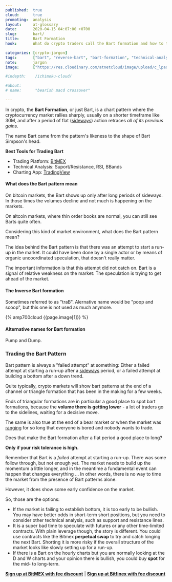```yaml
---
published:  true
cloud:      true
promoting:  analysis
layout:     at-glossary
date:       2020-04-15 04:07:00 +0700
slug:       bart/
title:      Bart Formation
hook:       What do crypto traders call the Bart formation and how to trade it?

categories: [crypto-jargon]
tags:       ["bart", "reverse-bart", "bart-formation", "technical-analysis", "crypto-exchange", "crypto-market"]
note:       jargon
image:      ["https://res.cloudinary.com/atnetcloud/image/upload/c_lpad,h_360,w_700/v1586938500/atnet/_glossary/bart-formation.jpg", "https://res.cloudinary.com/atnetcloud/image/upload/c_lpad,h_360,w_700/v1586938501/atnet/_glossary/inverse-bart-formation.jpg"]

#indepth:    /ichimoku-cloud/

#about:
# name:      "bearish macd crossover"

---
```


In crypto, the **Bart Formation**, or just Bart, is a chart pattern where the cryptocurrency market rallies sharply, usually on a shorter timeframe like 30M, and after a period of flat ([sideways](/glossary/sideways/)) action retraces *all of its previous gains*.

The name Bart came from the pattern's likeness to the shape of Bart Simpson's head.


**Best Tools for Trading Bart**

* Trading Platform: [BitMEX](http://bit.ly/2Muo11z)
* Technical Analysis: Suport/Resistance, RSI, BBands
* Charting App: [TradingView](http://bit.ly/atnet-tv)


#### What does the Bart pattern mean

On bitcoin markets, the Bart shows up only after long periods of sideways. In those times the volumes decline and not much is happening on the markets.

On altcoin markets, where thin order books are normal, you can still see Barts quite often.

Considering this kind of market environment, what does the Bart pattern mean?

The idea behind the Bart pattern is that there was an attempt to start a run-up in the market. It could have been done by a single actor or by means of organic uncoordinated speculation, that doesn't really matter.

The important information is that this attempt did not catch on. Bart is a signal of relative weakness on the market: The speculation is trying to get ahead of the market.

#### The Inverse Bart formation

Sometimes referred to as "traB". Alernative name would be "poop and scoop", but this one is not used as much anymore.

{% amp700cloud {{page.image[1]}} %}

#### Alternative names for Bart formation

Pump and Dump.

### Trading the Bart Pattern

Bart pattern is always a "failed attempt" at something: Either a failed attempt at starting a run-up after a [sideways](/glossary/sideways/) period, or a failed attempt at building a bottom after a down trend.

Quite typically, crypto markets will show bart patterns at the end of a channel or triangle formation that has been in the making for a few weeks.

Ends of triangular formations are in particular a good place to spot bart formations, because the **volume there is getting lower** - a lot of traders go to the sidelines, waiting for a decisive move.

The same is also true at the end of a bear market or when the market was [ranging](/glossary/sideways/) for so long that everyone is bored and nobody wants to trade.

Does that make the Bart formation after a flat period a good place to long?

**Only if your risk tolerance is high.**

Remember that Bart is a *failed* attempt at starting a run-up. There was some follow through, but not enough yet. The market needs to build up the momentum a little longer, and in the meantime a fundamental event can happen that changes everything ... In other words, there is no way to time the market from the presence of Bart patterns alone.

However, it does show some early confidence on the market.

So, those are the options:

* If the market is failing to establish bottom, it is too early to be bullish. You may have better odds in short-term short positions, but you need to consider other technical analysis, such as support and resistance lines.
* It is a super bad time to speculate with futures or any other time-limited contracts. With plain leverage though, the story is different. You could use contracts like the Bitmex **perpetual swap** to try and catch longing the next Bart. Shorting it is more risky if the overall structure of the market looks like slowly setting up for a run-up.
* If there is a Bart on the hourly charts but you are normally looking at the D and W charts and your opinion there is bullish, you could buy **spot** for the mid- to long-term.

**[Sign up at BitMEX with fee discount](http://bit.ly/2Muo11z)** | **[Sign up at Bitfinex with fee discount](http://bit.ly/at-bfx-banner2020)**
